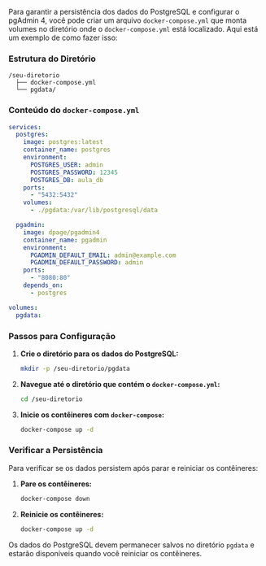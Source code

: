 Para garantir a persistência dos dados do PostgreSQL e configurar o pgAdmin 4, você pode criar um arquivo `docker-compose.yml` que monta volumes no diretório onde o `docker-compose.yml` está localizado. Aqui está um exemplo de como fazer isso:

### Estrutura do Diretório

```
/seu-diretorio
  ├── docker-compose.yml
  └── pgdata/
```

### Conteúdo do `docker-compose.yml`

```yaml
services:
  postgres:
    image: postgres:latest
    container_name: postgres
    environment:
      POSTGRES_USER: admin
      POSTGRES_PASSWORD: 12345
      POSTGRES_DB: aula_db
    ports:
      - "5432:5432"
    volumes:
      - ./pgdata:/var/lib/postgresql/data

  pgadmin:
    image: dpage/pgadmin4
    container_name: pgadmin
    environment:
      PGADMIN_DEFAULT_EMAIL: admin@example.com
      PGADMIN_DEFAULT_PASSWORD: admin
    ports:
      - "8080:80"
    depends_on:
      - postgres

volumes:
  pgdata:
```

### Passos para Configuração

1. **Crie o diretório para os dados do PostgreSQL:**
   ```bash
   mkdir -p /seu-diretorio/pgdata
   ```

2. **Navegue até o diretório que contém o `docker-compose.yml`:**
   ```bash
   cd /seu-diretorio
   ```

3. **Inicie os contêineres com `docker-compose`:**
   ```bash
   docker-compose up -d
   ```

### Verificar a Persistência

Para verificar se os dados persistem após parar e reiniciar os contêineres:

1. **Pare os contêineres:**
   ```bash
   docker-compose down
   ```

2. **Reinicie os contêineres:**
   ```bash
   docker-compose up -d
   ```

Os dados do PostgreSQL devem permanecer salvos no diretório `pgdata` e estarão disponíveis quando você reiniciar os contêineres.
